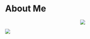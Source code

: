 # About Me

<p align="center">

  <img src="https://discord.c99.nl/widget/theme-3/1052795861538721842.png">

</p>

![](https://github-stats-alpha.vercel.app/api?username=pikegt&cc=000&tc=fff&ic=fff&bc=000)

